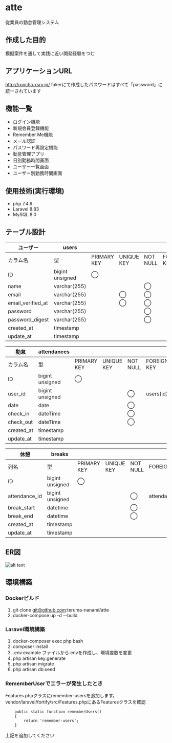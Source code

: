 # atte
従業員の勤怠管理システム

## 作成した目的
模擬案件を通して実践に近い開発経験をつむ

## アプリケーションURL
http://runcha.xsrv.jp/
fakerにて作成したパスワードはすべて「password」に統一されています

## 機能一覧
- ログイン機能
- 新規会員登録機能
- Remember Me機能
- メール認証
- パスワード再設定機能
- 勤怠管理アプリ
- 日別勤務時間画面
- ユーザー一覧画面
- ユーザー別勤務時間画面

## 使用技術(実行環境)

- php 7.4.9
- Laravel 8.83
- MySQL 8.0

## テーブル設計
| ユーザー | users |  |  |  |  |
| --- | --- | --- | --- | --- | --- |
| カラム名 | 型 | PRIMARY KEY | UNIQUE KEY | NOT NULL | FOREIGN KEY |
| ID | bigint unsigned | ◯ |  |  |  |
| name | varchar(255) |  |  | ◯ |  |
| email | varchar(255) |  | ◯ | ◯ |  |
| email_verified_at | varchar(255) |  | ◯ | ◯ |  |
| password | varchar(255) |  |  | ◯ |  |
| password_digest | varchar(255) |  |  | ◯ |  |
| created_at | timestamp |  |  |  |  |
| update_at | timestamp |  |  |  |  |


| 勤怠 | attendances |  |  |  |  |
| --- | --- | --- | --- | --- | --- |
| カラム名 | 型 | PRIMARY KEY | UNIQUE KEY | NOT NULL | FOREIGN KEY |
| ID | bigint unsigned | ◯ |  |  |  |
| user_id | bigint unsigned |  |  | ◯ | users(id) |
| date | date |  |  | ◯ |  |
| check_in | dateTime |  |  | ◯ |  |
| check_out | dateTime |  |  | ◯ |  |
| created_at | timestamp |  |  |  |  |
| update_at | timestamp |  |  |  |  |


| 休憩 | breaks |  |  |  |  |
| --- | --- | --- | --- | --- | --- |
| 列名 | 型 | PRIMARY KEY | UNIQUE KEY | NOT NULL | FOREIGN KEY |
| ID | bigint unsigned | ◯ |  |  |  |
| attendance_id | bigint unsigned |  |  | ◯ | attendance(id) |
| break_start | datetime |  |  | ◯ |  |
| break_end | datetime |  |  | ◯ |  |
| created_at | timestamp |  |  |  |  |
| update_at | timestamp |  |  |  |  |

## ER図
![alt text](image.png)

## 環境構築

### Dockerビルド

1. git clone git@github.com:teruma-nanami/atte
1. docker-compose up -d --build

### Laravel環境構築
1. docker-composer exec php bash
1. composer install
1. .env.example ファイルから.envを作成し、環境変数を変更
1. php artisan key:generate
1. php artisan migrate
1. php artisan db:seed

### RememberUserでエラーが発生したとき
Features.phpクラスにremember-usersを追加します。
vendor/laravel/fortify/src/Features.phpにあるFeaturesクラスを確認
```
    public static function rememberUsers()
    {
        return 'remember-users';
    }
```
上記を追加してください